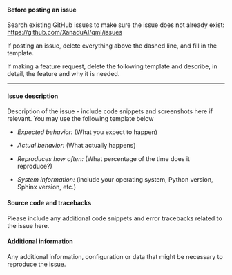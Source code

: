 #### Before posting an issue

Search existing GitHub issues to make sure the issue does not already exist:
https://github.com/XanaduAI/qml/issues

If posting an issue, delete everything above the dashed line, and fill
in the template.

If making a feature request, delete the following template and describe, in detail,
the feature and why it is needed.

-------------------------------------------------------------------------------------------------------------

#### Issue description

Description of the issue - include code snippets and screenshots here
if relevant. You may use the following template below

* *Expected behavior:* (What you expect to happen)

* *Actual behavior:* (What actually happens)

* *Reproduces how often:* (What percentage of the time does it reproduce?)

* *System information:* (include your operating system, Python version, Sphinx version, etc.)

#### Source code and tracebacks

Please include any additional code snippets and error tracebacks related
to the issue here.

#### Additional information

Any additional information, configuration or data that might be necessary
to reproduce the issue.
